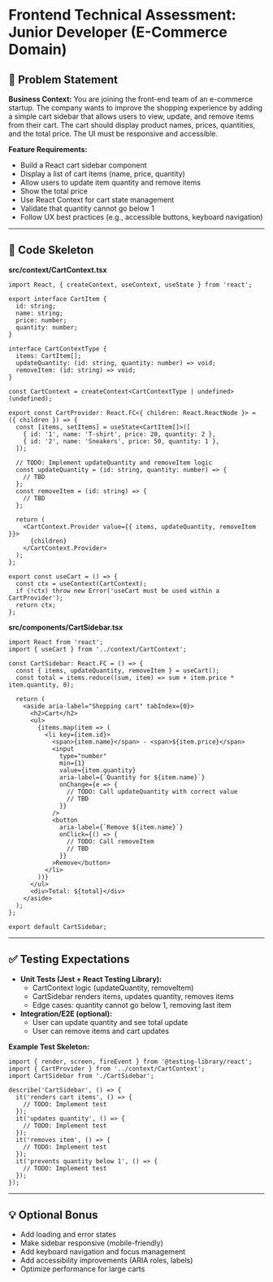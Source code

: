 
# Frontend Technical Assessment: Junior Developer (E-Commerce Domain)

## 📘 Problem Statement

**Business Context:**
You are joining the front-end team of an e-commerce startup. The company wants to improve the shopping experience by adding a simple cart sidebar that allows users to view, update, and remove items from their cart. The cart should display product names, prices, quantities, and the total price. The UI must be responsive and accessible.

**Feature Requirements:**
- Build a React cart sidebar component
- Display a list of cart items (name, price, quantity)
- Allow users to update item quantity and remove items
- Show the total price
- Use React Context for cart state management
- Validate that quantity cannot go below 1
- Follow UX best practices (e.g., accessible buttons, keyboard navigation)

---

## 🧩 Code Skeleton

**src/context/CartContext.tsx**
```tsx
import React, { createContext, useContext, useState } from 'react';

export interface CartItem {
  id: string;
  name: string;
  price: number;
  quantity: number;
}

interface CartContextType {
  items: CartItem[];
  updateQuantity: (id: string, quantity: number) => void;
  removeItem: (id: string) => void;
}

const CartContext = createContext<CartContextType | undefined>(undefined);

export const CartProvider: React.FC<{ children: React.ReactNode }> = ({ children }) => {
  const [items, setItems] = useState<CartItem[]>([
    { id: '1', name: 'T-shirt', price: 20, quantity: 2 },
    { id: '2', name: 'Sneakers', price: 50, quantity: 1 },
  ]);

  // TODO: Implement updateQuantity and removeItem logic
  const updateQuantity = (id: string, quantity: number) => {
    // TBD
  };
  const removeItem = (id: string) => {
    // TBD
  };

  return (
    <CartContext.Provider value={{ items, updateQuantity, removeItem }}>
      {children}
    </CartContext.Provider>
  );
};

export const useCart = () => {
  const ctx = useContext(CartContext);
  if (!ctx) throw new Error('useCart must be used within a CartProvider');
  return ctx;
};
```

**src/components/CartSidebar.tsx**
```tsx
import React from 'react';
import { useCart } from '../context/CartContext';

const CartSidebar: React.FC = () => {
  const { items, updateQuantity, removeItem } = useCart();
  const total = items.reduce((sum, item) => sum + item.price * item.quantity, 0);

  return (
    <aside aria-label="Shopping cart" tabIndex={0}>
      <h2>Cart</h2>
      <ul>
        {items.map(item => (
          <li key={item.id}>
            <span>{item.name}</span> - <span>${item.price}</span>
            <input
              type="number"
              min={1}
              value={item.quantity}
              aria-label={`Quantity for ${item.name}`}
              onChange={e => {
                // TODO: Call updateQuantity with correct value
                // TBD
              }}
            />
            <button
              aria-label={`Remove ${item.name}`}
              onClick={() => {
                // TODO: Call removeItem
                // TBD
              }}
            >Remove</button>
          </li>
        ))}
      </ul>
      <div>Total: ${total}</div>
    </aside>
  );
};

export default CartSidebar;
```

---

## ✅ Testing Expectations

- **Unit Tests (Jest + React Testing Library):**
  - CartContext logic (updateQuantity, removeItem)
  - CartSidebar renders items, updates quantity, removes items
  - Edge cases: quantity cannot go below 1, removing last item
- **Integration/E2E (optional):**
  - User can update quantity and see total update
  - User can remove items and cart updates

**Example Test Skeleton:**
```tsx
import { render, screen, fireEvent } from '@testing-library/react';
import { CartProvider } from '../context/CartContext';
import CartSidebar from './CartSidebar';

describe('CartSidebar', () => {
  it('renders cart items', () => {
    // TODO: Implement test
  });
  it('updates quantity', () => {
    // TODO: Implement test
  });
  it('removes item', () => {
    // TODO: Implement test
  });
  it('prevents quantity below 1', () => {
    // TODO: Implement test
  });
});
```

---

## 💡 Optional Bonus

- Add loading and error states
- Make sidebar responsive (mobile-friendly)
- Add keyboard navigation and focus management
- Add accessibility improvements (ARIA roles, labels)
- Optimize performance for large carts

